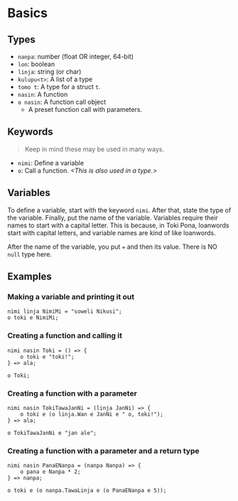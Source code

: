 
# Basics

## Types
* `nanpa`: number (float OR integer, 64-bit)
* `lon`: boolean
* `linja`: string (or char)
* `kulupu<t>`: A list of a type
* `tomo t`: A type for a struct `t`.
* `nasin`: A function
* `o nasin`: A function call object
  * A preset function call with parameters.

## Keywords
> Keep in mind these may be used in many ways.
* `nimi`: Define a variable
* `o`: Call a function. *\<This is also used in a type.>*

## Variables
To define a variable, start with the keyword `nimi`. After that, state the type of the variable. Finally, put the name of the variable. Variables require their names to start with a capital letter. This is because, in Toki Pona, loanwords start with capital letters, and variable names are kind of like loanwords.

After the name of the variable, you put `=` and then its value. There is NO `null` type here.

## Examples

### Making a variable and printing it out
```
nimi linja NimiMi = "soweli Nikusi";
o toki e NimiMi;
```

### Creating a function and calling it
```
nimi nasin Toki = () => {
    o toki e "toki!";
} => ala;

o Toki;
```

### Creating a function with a parameter
```
nimi nasin TokiTawaJanNi = (linja JanNi) => {
    o toki e (o linja.Wan e JanNi e " o, toki!");
} => ala;

o TokiTawaJanNi e "jan ale";
```

### Creating a function with a parameter and a return type
```
nimi nasin PanaENanpa = (nanpa Nanpa) => {
    o pana e Nanpa * 2;
} => nanpa;

o toki e (o nanpa.TawaLinja e (o PanaENanpa e 5));
```